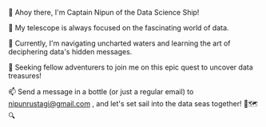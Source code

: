 👋 Ahoy there, I'm Captain Nipun of the Data Science Ship!

👀 My telescope is always focused on the fascinating world of data.

🌱 Currently, I'm navigating uncharted waters and learning the art of deciphering data's hidden messages.

💞️ Seeking fellow adventurers to join me on this epic quest to uncover data treasures!

📫 Send a message in a bottle (or just a regular email) to nipunrustagi@gmail.com , and let's set sail into the data seas together! 🌊🗺️🔍
<!---
nipun-data-science/nipun-data-science is a ✨ special ✨ repository because its `README.md` (this file) appears on your GitHub profile.
You can click the Preview link to take a look at your changes.
--->
